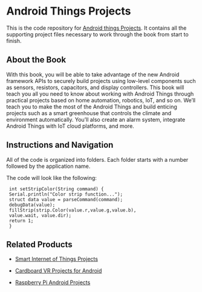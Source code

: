 # Android Things Projects
This is the code repository for [Android things Projects](https://www.packtpub.com/hardware-and-creative/android-things-projects?utm_source=repository&utm_medium=github&utm_campaign=repository&utm_term=9781787289246). It contains all the supporting project files necessary to work through the book from start to finish.

## About the Book
With this book, you will be able to take advantage of the new Android framework APIs to securely build projects using low-level components such as sensors, resistors, capacitors, and display controllers. This book will teach you all you need to know about working with Android Things through practical projects based on home automation, robotics, IoT, and so on. We’ll teach you to make the most of the Android Things and build enticing projects such as a smart greenhouse that controls the climate and environment automatically. You’ll also create an alarm system, integrate Android Things with IoT cloud platforms, and more.


## Instructions and Navigation
All of the code is organized into folders. Each folder starts with a number followed by the application name. 

The code will look like the following:
```
 int setStripColor(String command) {
 Serial.println("Color strip function...");
 struct data value = parseCommand(command);
 debugData(value);
 fillStrip(strip.Color(value.r,value.g,value.b),
 value.wait, value.dir);
 return 1;
 }

```

## Related Products
* [Smart Internet of Things Projects](https://www.packtpub.com/hardware-and-creative/smart-internet-things-projects?utm_source=repository&utm_medium=github&utm_campaign=repository&utm_term=9781786466518)

* [Cardboard VR Projects for Android](https://www.packtpub.com/application-development/cardboard-vr-projects-android?utm_source=repository&utm_medium=github&utm_campaign=repository&utm_term=9781785887871)

* [Raspberry Pi Android Projects](https://www.packtpub.com/hardware-and-creative/raspberry-pi-android-projects?utm_source=repository&utm_medium=github&utm_campaign=repository&utm_term=9781785887024)

